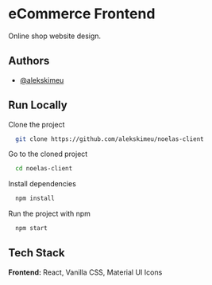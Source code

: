 
# eCommerce Frontend

Online shop website design. 


## Authors

- [@alekskimeu](https://www.github.com/alekskimeu)


## Run Locally

Clone the project

```bash
  git clone https://github.com/alekskimeu/noelas-client
```

Go to the cloned project

```bash
  cd noelas-client
```

Install dependencies
```bash
  npm install
```

Run the project with npm

```bash
  npm start
```


## Tech Stack

**Frontend:** React, Vanilla CSS, Material UI Icons

